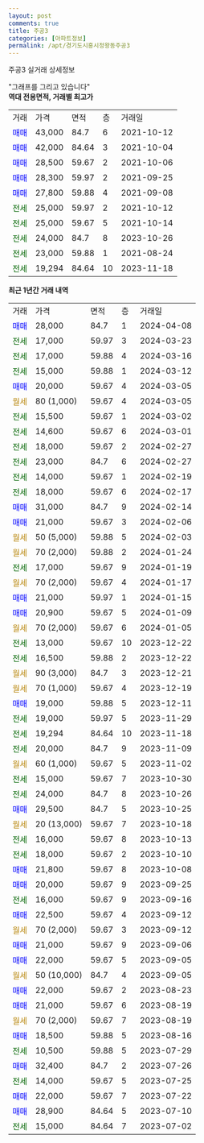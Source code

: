 ```yaml
---
layout: post
comments: true
title: 주공3
categories: [아파트정보]
permalink: /apt/경기도시흥시정왕동주공3
---
```


주공3 실거래 상세정보

<script type="text/javascript">
  google.charts.load('current', {'packages':['line', 'corechart']});
  google.charts.setOnLoadCallback(drawChart);

  function drawChart() {
    var data = new google.visualization.DataTable();
    data.addColumn('date', '거래일');
    data.addColumn('number', "매매");
    data.addColumn('number', "전세");
    data.addColumn('number', "전매");

    data.addRows([[new Date(Date.parse("2024-04-08")), 28000, null, null], [new Date(Date.parse("2024-03-23")), null, 17000, null], [new Date(Date.parse("2024-03-16")), null, 17000, null], [new Date(Date.parse("2024-03-12")), null, 15000, null], [new Date(Date.parse("2024-03-05")), 20000, null, null], [new Date(Date.parse("2024-03-05")), null, null, null], [new Date(Date.parse("2024-03-02")), null, 15500, null], [new Date(Date.parse("2024-03-01")), null, 14600, null], [new Date(Date.parse("2024-02-27")), null, 18000, null], [new Date(Date.parse("2024-02-27")), null, 23000, null], [new Date(Date.parse("2024-02-19")), null, 14000, null], [new Date(Date.parse("2024-02-17")), null, 18000, null], [new Date(Date.parse("2024-02-14")), 31000, null, null], [new Date(Date.parse("2024-02-06")), 21000, null, null], [new Date(Date.parse("2024-02-03")), null, null, null], [new Date(Date.parse("2024-01-24")), null, null, null], [new Date(Date.parse("2024-01-19")), null, 17000, null], [new Date(Date.parse("2024-01-17")), null, null, null], [new Date(Date.parse("2024-01-15")), 21000, null, null], [new Date(Date.parse("2024-01-09")), 20900, null, null], [new Date(Date.parse("2024-01-05")), null, null, null], [new Date(Date.parse("2023-12-22")), null, 13000, null], [new Date(Date.parse("2023-12-22")), null, 16500, null], [new Date(Date.parse("2023-12-21")), null, null, null], [new Date(Date.parse("2023-12-19")), null, null, null], [new Date(Date.parse("2023-12-11")), 19000, null, null], [new Date(Date.parse("2023-11-29")), null, 19000, null], [new Date(Date.parse("2023-11-18")), null, 19294, null], [new Date(Date.parse("2023-11-09")), null, 20000, null], [new Date(Date.parse("2023-11-02")), null, null, null], [new Date(Date.parse("2023-10-30")), null, 15000, null], [new Date(Date.parse("2023-10-26")), null, 24000, null], [new Date(Date.parse("2023-10-25")), 29500, null, null], [new Date(Date.parse("2023-10-18")), null, null, null], [new Date(Date.parse("2023-10-13")), null, 16000, null], [new Date(Date.parse("2023-10-10")), null, 18000, null], [new Date(Date.parse("2023-10-08")), 21800, null, null], [new Date(Date.parse("2023-09-25")), 20000, null, null], [new Date(Date.parse("2023-09-16")), null, 16000, null], [new Date(Date.parse("2023-09-12")), 22500, null, null], [new Date(Date.parse("2023-09-12")), null, null, null], [new Date(Date.parse("2023-09-06")), 21000, null, null], [new Date(Date.parse("2023-09-05")), 22000, null, null], [new Date(Date.parse("2023-09-05")), null, null, null], [new Date(Date.parse("2023-08-23")), 22000, null, null], [new Date(Date.parse("2023-08-19")), 21000, null, null], [new Date(Date.parse("2023-08-19")), null, null, null], [new Date(Date.parse("2023-08-16")), 18500, null, null], [new Date(Date.parse("2023-07-29")), null, 10500, null], [new Date(Date.parse("2023-07-26")), 32400, null, null], [new Date(Date.parse("2023-07-25")), null, 14000, null], [new Date(Date.parse("2023-07-22")), 22000, null, null], [new Date(Date.parse("2023-07-10")), 28900, null, null], [new Date(Date.parse("2023-07-02")), null, 15000, null]]);

    var options = {
      hAxis: {
        format: 'yyyy/MM/dd'
      },    
      lineWidth: 0,
      pointsVisible: true,    
      title: '최근 1년간 유형별 실거래가 분포',
      legend: { position: 'bottom' }
    };

    var formatter = new google.visualization.NumberFormat({pattern:'###,###'} );
    formatter.format(data, 1);
    formatter.format(data, 2);
    
    setTimeout(function() {
        var chart = new google.visualization.LineChart(document.getElementById('columnchart_material'));
        chart.draw(data, (options));
        document.getElementById('loading').style.display = 'none';
    }, 200);
  }
</script>


<div id="loading" style="z-index:20; display: block; margin-left: 0px">"그래프를 그리고 있습니다"</div>
<div id="columnchart_material" style="width: 95%; margin-left: 0px; display: block"></div>
<!-- contents start -->
<b>역대 전용면적, 거래별 최고가</b>
<table class="sortable">
    <tr>
      <td>거래</td>
      <td>가격</td>
      <td>면적</td>
      <td>층</td>
      <td>거래일</td>
    </tr>
        <tr>
          <td><a style="color: blue">매매</a></td>
          <td>43,000</td>
          <td>84.7</td>
          <td>6</td>
          <td>2021-10-12</td>
        </tr>            <tr>
          <td><a style="color: blue">매매</a></td>
          <td>42,000</td>
          <td>84.64</td>
          <td>3</td>
          <td>2021-10-04</td>
        </tr>            <tr>
          <td><a style="color: blue">매매</a></td>
          <td>28,500</td>
          <td>59.67</td>
          <td>2</td>
          <td>2021-10-06</td>
        </tr>            <tr>
          <td><a style="color: blue">매매</a></td>
          <td>28,300</td>
          <td>59.97</td>
          <td>2</td>
          <td>2021-09-25</td>
        </tr>            <tr>
          <td><a style="color: blue">매매</a></td>
          <td>27,800</td>
          <td>59.88</td>
          <td>4</td>
          <td>2021-09-08</td>
        </tr>        
        <tr>
              <td><a style="color: darkgreen">전세</a></td>
              <td>25,000</td>
              <td>59.97</td>
              <td>2</td>
              <td>2021-10-12</td>
            </tr>            <tr>
              <td><a style="color: darkgreen">전세</a></td>
              <td>25,000</td>
              <td>59.67</td>
              <td>5</td>
              <td>2021-10-14</td>
            </tr>            <tr>
              <td><a style="color: darkgreen">전세</a></td>
              <td>24,000</td>
              <td>84.7</td>
              <td>8</td>
              <td>2023-10-26</td>
            </tr>            <tr>
              <td><a style="color: darkgreen">전세</a></td>
              <td>23,000</td>
              <td>59.88</td>
              <td>1</td>
              <td>2021-08-24</td>
            </tr>            <tr>
              <td><a style="color: darkgreen">전세</a></td>
              <td>19,294</td>
              <td>84.64</td>
              <td>10</td>
              <td>2023-11-18</td>
            </tr>        
    
</table>

<b>최근 1년간 거래 내역</b>

<table class="sortable">
    <tr>
      <td>거래</td>
      <td>가격</td>
      <td>면적</td>
      <td>층</td>
      <td>거래일</td>
    </tr>
    <tr>
      <td><a style="color: blue">매매</a></td>
      <td>28,000</td>
      <td>84.7</td>
      <td>1</td>
      <td>2024-04-08</td>
    </tr>          <tr>
      <td><a style="color: darkgreen">전세</a></td>
      <td>17,000</td>
      <td>59.97</td>
      <td>3</td>
      <td>2024-03-23</td>
    </tr>          <tr>
      <td><a style="color: darkgreen">전세</a></td>
      <td>17,000</td>
      <td>59.88</td>
      <td>4</td>
      <td>2024-03-16</td>
    </tr>          <tr>
      <td><a style="color: darkgreen">전세</a></td>
      <td>15,000</td>
      <td>59.88</td>
      <td>1</td>
      <td>2024-03-12</td>
    </tr>          <tr>
      <td><a style="color: blue">매매</a></td>
      <td>20,000</td>
      <td>59.67</td>
      <td>4</td>
      <td>2024-03-05</td>
    </tr>          <tr>
      <td><a style="color: darkgoldenrod">월세</a></td>
      <td>80 (1,000)</td>
      <td>59.67</td>
      <td>4</td>
      <td>2024-03-05</td>
    </tr>          <tr>
      <td><a style="color: darkgreen">전세</a></td>
      <td>15,500</td>
      <td>59.67</td>
      <td>1</td>
      <td>2024-03-02</td>
    </tr>          <tr>
      <td><a style="color: darkgreen">전세</a></td>
      <td>14,600</td>
      <td>59.67</td>
      <td>6</td>
      <td>2024-03-01</td>
    </tr>          <tr>
      <td><a style="color: darkgreen">전세</a></td>
      <td>18,000</td>
      <td>59.67</td>
      <td>2</td>
      <td>2024-02-27</td>
    </tr>          <tr>
      <td><a style="color: darkgreen">전세</a></td>
      <td>23,000</td>
      <td>84.7</td>
      <td>6</td>
      <td>2024-02-27</td>
    </tr>          <tr>
      <td><a style="color: darkgreen">전세</a></td>
      <td>14,000</td>
      <td>59.67</td>
      <td>1</td>
      <td>2024-02-19</td>
    </tr>          <tr>
      <td><a style="color: darkgreen">전세</a></td>
      <td>18,000</td>
      <td>59.67</td>
      <td>6</td>
      <td>2024-02-17</td>
    </tr>          <tr>
      <td><a style="color: blue">매매</a></td>
      <td>31,000</td>
      <td>84.7</td>
      <td>9</td>
      <td>2024-02-14</td>
    </tr>          <tr>
      <td><a style="color: blue">매매</a></td>
      <td>21,000</td>
      <td>59.67</td>
      <td>3</td>
      <td>2024-02-06</td>
    </tr>          <tr>
      <td><a style="color: darkgoldenrod">월세</a></td>
      <td>50 (5,000)</td>
      <td>59.88</td>
      <td>5</td>
      <td>2024-02-03</td>
    </tr>          <tr>
      <td><a style="color: darkgoldenrod">월세</a></td>
      <td>70 (2,000)</td>
      <td>59.88</td>
      <td>2</td>
      <td>2024-01-24</td>
    </tr>          <tr>
      <td><a style="color: darkgreen">전세</a></td>
      <td>17,000</td>
      <td>59.67</td>
      <td>9</td>
      <td>2024-01-19</td>
    </tr>          <tr>
      <td><a style="color: darkgoldenrod">월세</a></td>
      <td>70 (2,000)</td>
      <td>59.67</td>
      <td>4</td>
      <td>2024-01-17</td>
    </tr>          <tr>
      <td><a style="color: blue">매매</a></td>
      <td>21,000</td>
      <td>59.97</td>
      <td>1</td>
      <td>2024-01-15</td>
    </tr>          <tr>
      <td><a style="color: blue">매매</a></td>
      <td>20,900</td>
      <td>59.67</td>
      <td>5</td>
      <td>2024-01-09</td>
    </tr>          <tr>
      <td><a style="color: darkgoldenrod">월세</a></td>
      <td>70 (2,000)</td>
      <td>59.67</td>
      <td>6</td>
      <td>2024-01-05</td>
    </tr>          <tr>
      <td><a style="color: darkgreen">전세</a></td>
      <td>13,000</td>
      <td>59.67</td>
      <td>10</td>
      <td>2023-12-22</td>
    </tr>          <tr>
      <td><a style="color: darkgreen">전세</a></td>
      <td>16,500</td>
      <td>59.88</td>
      <td>2</td>
      <td>2023-12-22</td>
    </tr>          <tr>
      <td><a style="color: darkgoldenrod">월세</a></td>
      <td>90 (3,000)</td>
      <td>84.7</td>
      <td>3</td>
      <td>2023-12-21</td>
    </tr>          <tr>
      <td><a style="color: darkgoldenrod">월세</a></td>
      <td>70 (1,000)</td>
      <td>59.67</td>
      <td>4</td>
      <td>2023-12-19</td>
    </tr>          <tr>
      <td><a style="color: blue">매매</a></td>
      <td>19,000</td>
      <td>59.88</td>
      <td>5</td>
      <td>2023-12-11</td>
    </tr>          <tr>
      <td><a style="color: darkgreen">전세</a></td>
      <td>19,000</td>
      <td>59.97</td>
      <td>5</td>
      <td>2023-11-29</td>
    </tr>          <tr>
      <td><a style="color: darkgreen">전세</a></td>
      <td>19,294</td>
      <td>84.64</td>
      <td>10</td>
      <td>2023-11-18</td>
    </tr>          <tr>
      <td><a style="color: darkgreen">전세</a></td>
      <td>20,000</td>
      <td>84.7</td>
      <td>9</td>
      <td>2023-11-09</td>
    </tr>          <tr>
      <td><a style="color: darkgoldenrod">월세</a></td>
      <td>60 (1,000)</td>
      <td>59.67</td>
      <td>5</td>
      <td>2023-11-02</td>
    </tr>          <tr>
      <td><a style="color: darkgreen">전세</a></td>
      <td>15,000</td>
      <td>59.67</td>
      <td>7</td>
      <td>2023-10-30</td>
    </tr>          <tr>
      <td><a style="color: darkgreen">전세</a></td>
      <td>24,000</td>
      <td>84.7</td>
      <td>8</td>
      <td>2023-10-26</td>
    </tr>          <tr>
      <td><a style="color: blue">매매</a></td>
      <td>29,500</td>
      <td>84.7</td>
      <td>5</td>
      <td>2023-10-25</td>
    </tr>          <tr>
      <td><a style="color: darkgoldenrod">월세</a></td>
      <td>20 (13,000)</td>
      <td>59.67</td>
      <td>7</td>
      <td>2023-10-18</td>
    </tr>          <tr>
      <td><a style="color: darkgreen">전세</a></td>
      <td>16,000</td>
      <td>59.67</td>
      <td>8</td>
      <td>2023-10-13</td>
    </tr>          <tr>
      <td><a style="color: darkgreen">전세</a></td>
      <td>18,000</td>
      <td>59.67</td>
      <td>2</td>
      <td>2023-10-10</td>
    </tr>          <tr>
      <td><a style="color: blue">매매</a></td>
      <td>21,800</td>
      <td>59.67</td>
      <td>8</td>
      <td>2023-10-08</td>
    </tr>          <tr>
      <td><a style="color: blue">매매</a></td>
      <td>20,000</td>
      <td>59.67</td>
      <td>9</td>
      <td>2023-09-25</td>
    </tr>          <tr>
      <td><a style="color: darkgreen">전세</a></td>
      <td>16,000</td>
      <td>59.67</td>
      <td>9</td>
      <td>2023-09-16</td>
    </tr>          <tr>
      <td><a style="color: blue">매매</a></td>
      <td>22,500</td>
      <td>59.67</td>
      <td>4</td>
      <td>2023-09-12</td>
    </tr>          <tr>
      <td><a style="color: darkgoldenrod">월세</a></td>
      <td>70 (2,000)</td>
      <td>59.67</td>
      <td>3</td>
      <td>2023-09-12</td>
    </tr>          <tr>
      <td><a style="color: blue">매매</a></td>
      <td>21,000</td>
      <td>59.67</td>
      <td>9</td>
      <td>2023-09-06</td>
    </tr>          <tr>
      <td><a style="color: blue">매매</a></td>
      <td>22,000</td>
      <td>59.67</td>
      <td>5</td>
      <td>2023-09-05</td>
    </tr>          <tr>
      <td><a style="color: darkgoldenrod">월세</a></td>
      <td>50 (10,000)</td>
      <td>84.7</td>
      <td>4</td>
      <td>2023-09-05</td>
    </tr>          <tr>
      <td><a style="color: blue">매매</a></td>
      <td>22,000</td>
      <td>59.67</td>
      <td>2</td>
      <td>2023-08-23</td>
    </tr>          <tr>
      <td><a style="color: blue">매매</a></td>
      <td>21,000</td>
      <td>59.67</td>
      <td>6</td>
      <td>2023-08-19</td>
    </tr>          <tr>
      <td><a style="color: darkgoldenrod">월세</a></td>
      <td>70 (2,000)</td>
      <td>59.67</td>
      <td>7</td>
      <td>2023-08-19</td>
    </tr>          <tr>
      <td><a style="color: blue">매매</a></td>
      <td>18,500</td>
      <td>59.88</td>
      <td>5</td>
      <td>2023-08-16</td>
    </tr>          <tr>
      <td><a style="color: darkgreen">전세</a></td>
      <td>10,500</td>
      <td>59.88</td>
      <td>5</td>
      <td>2023-07-29</td>
    </tr>          <tr>
      <td><a style="color: blue">매매</a></td>
      <td>32,400</td>
      <td>84.7</td>
      <td>2</td>
      <td>2023-07-26</td>
    </tr>          <tr>
      <td><a style="color: darkgreen">전세</a></td>
      <td>14,000</td>
      <td>59.67</td>
      <td>5</td>
      <td>2023-07-25</td>
    </tr>          <tr>
      <td><a style="color: blue">매매</a></td>
      <td>22,000</td>
      <td>59.67</td>
      <td>7</td>
      <td>2023-07-22</td>
    </tr>          <tr>
      <td><a style="color: blue">매매</a></td>
      <td>28,900</td>
      <td>84.64</td>
      <td>5</td>
      <td>2023-07-10</td>
    </tr>          <tr>
      <td><a style="color: darkgreen">전세</a></td>
      <td>15,000</td>
      <td>84.64</td>
      <td>7</td>
      <td>2023-07-02</td>
    </tr>      </table>
<!-- contents end -->    

